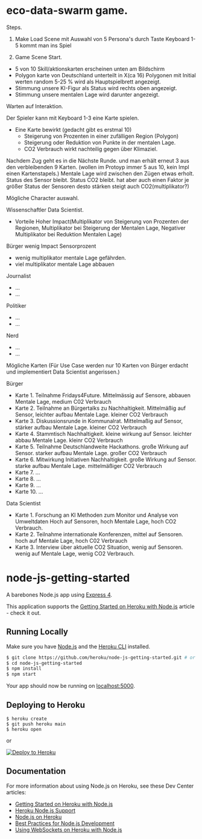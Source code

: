 # eco-data-swarm game.

Steps.

1) Make Load Scene mit Auswahl von 5 Persona's durch Taste Keyboard 1-5 kommt man ins Spiel

2) Game Scene Start.
 - 5 von 10 Skill/aktionskarten erscheinen unten am Bildschirm
 - Polygon karte von Deutschland unterteilt in X(ca 16) Polygonen mit Initial werten random 5-25 % wird als Hauptspielbrett angezeigt.
 - Stimmung unsere KI-Figur als Status wird rechts oben angezeigt. 
 - Stimmung unsere mentalen Lage wird darunter angezeigt.

 Warten auf Interaktion.

Der Spieler kann mit Keyboard 1-3 eine Karte spielen.
- Eine Karte bewirkt (gedacht gibt es erstmal 10)
    - Steigerung von Prozenten in einer zufälligen Region (Polygon)
    - Steigerung oder Reduktion von Punkte in der mentalen Lage.
    - CO2 Verbrauch wirkt nachteilig gegen über Klimaziel.

Nachdem Zug geht es in die Nächste Runde.
und man erhält erneut 3 aus den verbleibenden 9 Karten. (wollen im Protoyp immer 5 aus 10, kein Impl einen Kartenstapels.)
Mentale Lage wird zwischen den Zügen etwas erholt. 
Status des Sensor bleibt.
Status CO2 bleibt. hat aber auch einen Faktor je größer Status der Sensoren desto stärken steigt auch CO2(multiplikator?)

Mögliche Character auswahl.

Wissenschaftler Data Scientist. 
- Vorteile Hoher Impact(Multiplikator von Steigerung von Prozenten der Regionen, Multiplikator bei Steigerung der Mentalen Lage, Negativer Multiplikator bei Reduktion Mentalen Lage)

Bürger wenig Impact Sensorprozent
- wenig multiplikator mentale Lage gefährden.
- viel multiplikator mentale Lage abbauen

Journalist
- ...
- ...

Politiker
- ...
- ...

Nerd
- ...
- ...


Mögliche Karten (Für Use Case werden nur 10 Karten von Bürger erdacht und implementiert Data Scientist angerissen.)

Bürger

- Karte 1. Teilnahme Fridays4Future. Mittelmässig auf Sensore, abbauen Mentale Lage, medium C02 Verbrauch
- Karte 2. Teilnahme an Bürgertalks zu Nachhaltigkeit. Mittelmäßig auf Sensor, leichter aufbau Mentale Lage. kleiner CO2 Verbrauch
- Karte 3. Diskussionsrunde in Kommunalrat. Mittelmaßig auf Sensor, stärker aufbau Mentale Lage. kleiner CO2 Verbrauch
- Karte 4. Stammtisch Nachhaltigkeit. kleine wirkung auf Sensor. leichter abbau Mentale Lage. kleinr CO2 Verbrauch
- Karte 5. Teilnahme Deutschlandweite Hackathons. große Wirkung auf Sensor. starker aufbau Mentale Lage. großer CO2 Verbrauch
- Karte 6. Mitwirkung Initiativen Nachhaltigkeit. große Wirkung auf Sensor. starke aufbau Mentale Lage. mittelmäßiger CO2 Verbrauch
- Karte 7. ...
- Karte 8. ...
- Karte 9. ...
- Karte 10. ...

Data Scientist
- Karte 1. Forschung an KI Methoden zum Monitor und Analyse von Umweltdaten Hoch auf Sensoren, hoch Mentale Lage, hoch CO2 Verbrauch.
- Karte 2. Teilnahme internationale Konferenzen, mittel auf Sensoren. hoch auf Mentale Lage, hoch C02 Verbrauch
- Karte 3. Interview über aktuelle CO2 Situation, wenig auf Sensoren. wenig auf Mentale Lage, wenig CO2 Verbrauch.






















# node-js-getting-started

A barebones Node.js app using [Express 4](http://expressjs.com/).

This application supports the [Getting Started on Heroku with Node.js](https://devcenter.heroku.com/articles/getting-started-with-nodejs) article - check it out.

## Running Locally

Make sure you have [Node.js](http://nodejs.org/) and the [Heroku CLI](https://cli.heroku.com/) installed.

```sh
$ git clone https://github.com/heroku/node-js-getting-started.git # or clone your own fork
$ cd node-js-getting-started
$ npm install
$ npm start
```

Your app should now be running on [localhost:5000](http://localhost:5000/).

## Deploying to Heroku

```
$ heroku create
$ git push heroku main
$ heroku open
```
or

[![Deploy to Heroku](https://www.herokucdn.com/deploy/button.png)](https://heroku.com/deploy)

## Documentation

For more information about using Node.js on Heroku, see these Dev Center articles:

- [Getting Started on Heroku with Node.js](https://devcenter.heroku.com/articles/getting-started-with-nodejs)
- [Heroku Node.js Support](https://devcenter.heroku.com/articles/nodejs-support)
- [Node.js on Heroku](https://devcenter.heroku.com/categories/nodejs)
- [Best Practices for Node.js Development](https://devcenter.heroku.com/articles/node-best-practices)
- [Using WebSockets on Heroku with Node.js](https://devcenter.heroku.com/articles/node-websockets)
